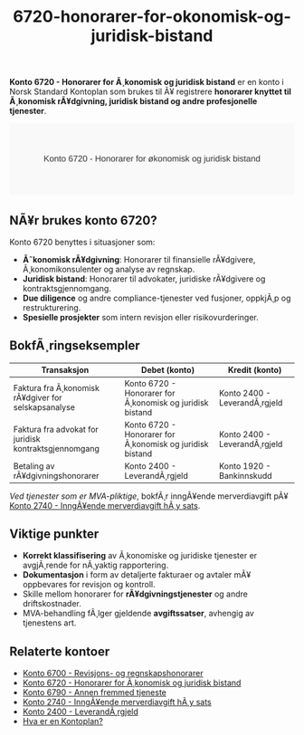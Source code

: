 ﻿---
title: "6720-honorarer-for-okonomisk-og-juridisk-bistand"
meta_title: "6720-honorarer-for-okonomisk-og-juridisk-bistand"
meta_description: '**Konto 6720 - Honorarer for Ã¸konomisk og juridisk bistand** er en konto i Norsk Standard Kontoplan som brukes til Ã¥ registrere **honorarer knyttet til Ã¸kono...'
slug: 6720-honorarer-for-okonomisk-og-juridisk-bistand
type: blog
layout: pages/single
---

**Konto 6720 - Honorarer for Ã¸konomisk og juridisk bistand** er en konto i Norsk Standard Kontoplan som brukes til Ã¥ registrere **honorarer knyttet til Ã¸konomisk rÃ¥dgivning, juridisk bistand og andre profesjonelle tjenester**.

![Illustrasjon av konto 6720 honorarer for Ã¸konomisk og juridisk bistand](6720-honorarer-for-okonomisk-og-juridisk-bistand-image.svg)

## NÃ¥r brukes konto 6720?

Konto 6720 benyttes i situasjoner som:

* **Ã˜konomisk rÃ¥dgivning**: Honorarer til finansielle rÃ¥dgivere, Ã¸konomikonsulenter og analyse av regnskap.
* **Juridisk bistand**: Honorarer til advokater, juridiske rÃ¥dgivere og kontraktsgjennomgang.
* **Due diligence** og andre compliance-tjenester ved fusjoner, oppkjÃ¸p og restrukturering.
* **Spesielle prosjekter** som intern revisjon eller risikovurderinger.

## BokfÃ¸ringseksempler

| Transaksjon                                                   | Debet (konto)                                                       | Kredit (konto)         |
| ------------------------------------------------------------- | ------------------------------------------------------------------- | ---------------------- |
| Faktura fra Ã¸konomisk rÃ¥dgiver for selskapsanalyse           | Konto 6720 - Honorarer for Ã¸konomisk og juridisk bistand            | Konto 2400 - LeverandÃ¸rgjeld |
| Faktura fra advokat for juridisk kontraktsgjennomgang        | Konto 6720 - Honorarer for Ã¸konomisk og juridisk bistand            | Konto 2400 - LeverandÃ¸rgjeld |
| Betaling av rÃ¥dgivningshonorarer                              | Konto 2400 - LeverandÃ¸rgjeld                                        | Konto 1920 - Bankinnskudd    |

*Ved tjenester som er MVA-pliktige*, bokfÃ¸r inngÃ¥ende merverdiavgift pÃ¥ [Konto 2740 - InngÃ¥ende merverdiavgift hÃ¸y sats](/blogs/kontoplan/2740-inngaaende-merverdiavgift-hoy-sats "Konto 2740 - InngÃ¥ende merverdiavgift hÃ¸y sats").

## Viktige punkter

* **Korrekt klassifisering** av Ã¸konomiske og juridiske tjenester er avgjÃ¸rende for nÃ¸yaktig rapportering.
* **Dokumentasjon** i form av detaljerte fakturaer og avtaler mÃ¥ oppbevares for revisjon og kontroll.
* Skille mellom honorarer for **rÃ¥dgivningstjenester** og andre driftskostnader.
* MVA-behandling fÃ¸lger gjeldende **avgiftssatser**, avhengig av tjenestens art.

## Relaterte kontoer

* [Konto 6700 - Revisjons- og regnskapshonorarer](/blogs/kontoplan/6700-revisjons-og-regnskapshonorarer "Konto 6700 - Revisjons- og regnskapshonorarer")
* [Konto 6720 - Honorarer for Ã¸konomisk og juridisk bistand](/blogs/kontoplan/6720-honorarer-for-okonomisk-og-juridisk-bistand "Konto 6720 - Honorarer for Ã¸konomisk og juridisk bistand")
* [Konto 6790 - Annen fremmed tjeneste](/blogs/kontoplan/6790-annen-fremmed-tjeneste "Konto 6790 - Annen fremmed tjeneste")
* [Konto 2740 - InngÃ¥ende merverdiavgift hÃ¸y sats](/blogs/kontoplan/2740-inngaaende-merverdiavgift-hoy-sats "Konto 2740 - InngÃ¥ende merverdiavgift hÃ¸y sats")
* [Konto 2400 - LeverandÃ¸rgjeld](/blogs/kontoplan/2400-leverandorgjeld "Konto 2400 - LeverandÃ¸rgjeld")
* [Hva er en Kontoplan?](/blogs/regnskap/hva-er-kontoplan "Hva er en Kontoplan? Komplett Guide til Kontoplaner i Norsk Regnskap")
